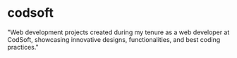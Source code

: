# codsoft
"Web development projects created during my tenure as a web developer at CodSoft, showcasing innovative designs, functionalities, and best coding practices."
